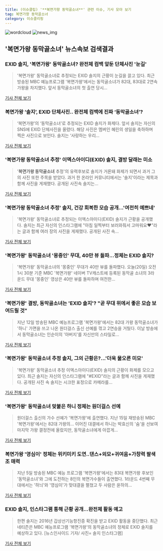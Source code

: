 ```yaml
---
title: (이슈클립) '**복면가왕 동막골소녀**' 관련 이슈, 기사 모아 보기
tag: 복면가왕 동막골소녀
category: 이슈클리핑
---
```

![wordcloud](https://s3.ap-northeast-2.amazonaws.com/lyrics101-wordcloud/2018-08-30-1535581075.png)
![news_img](https://user-images.githubusercontent.com/42597476/44507050-1206f400-a6e4-11e8-8d98-7ffbfebb353f.png)
## **'**복면가왕 동막골소녀**'** 뉴스속보 검색결과
### EXID 솔지, '복면가왕' 동막골소녀? 완전체 컴백 앞둔 단체사진 '눈길'

>'복면가왕' 동막골소녀로 추정되는 EXID 솔지의 근황이 눈길을 끌고 있다. 최근 방송된 MBC 예능프로그램 '복면가왕'에서는 동막골소녀가 82대, 83대로 2연속 가왕을 차지했다. 앞서 동막골소녀의 첫 출연 당시...

<a href="http://www.starseoultv.com/news/articleView.html?idxno=505441" target="_blank">기사 전체 보기</a>

### 복면가왕 ‘솔지’, EXID 단체사진.. 완전체 컴백에 진짜 ‘동막골소녀’?

>‘복면가왕’의 ‘동막골소녀’로 추정되는 EXID 솔지가 화제다. 앞서 솔지는 자신의 SNS에 EXID 단체사진을 올렸다. 해당 사진은 멤버인 혜린의 생일을 축하하며 찍은 사진으로 보인다. 솔지는 ‘사랑하는 우리...

<a href="http://www.kookje.co.kr/news2011/asp/newsbody.asp?code=0500&key=20180827.99099012178" target="_blank">기사 전체 보기</a>

### '**복면가왕 동막골소녀** 추정' 이엑스아이디(EXID) 솔지, 결방 달래는 미소

>'**복면가왕 동막골소녀** 추정'의 유력후보로 솔지가 거론돼 화제가 되면서 과거 그의 사진 또한 주목을 받았다. 과거 한 온라인 커뮤니티에서는 '솔지'이라는 제목과 함께 사진을 게재했다. 공개된 사진속 솔지는...

<a href="http://www.topstarnews.net/news/articleView.html?idxno=471096" target="_blank">기사 전체 보기</a>

### '**복면가왕 동막골소녀** 추정' 솔지, 건강 회복한 모습 공개…'여전히 예쁘네'

>'복면가왕' 동막골소녀로 추정되는 이엑스아이디(EXID) 솔지가 근황을 공개했다. 솔지는 최근 자신의 인스타그램에 "아침 일찍부터 보러와줘서 고마워요♥️"라는 글과 함께 여러 장의 사진을 게재했다. 공개된 사진 속...

<a href="http://www.topstarnews.net/news/articleView.html?idxno=469471" target="_blank">기사 전체 보기</a>

### '복면가왕' 동막골소녀 '몽중인' 무대, 40만 뷰 돌파…정체는 EXID 솔지?

>'복면가왕' 동막골소녀의 '몽중인' 무대가 40만 뷰를 돌파했다. 오늘(20일) 오전 1시 30분 기준 MBC '복면가왕' 네이버 TV캐스트에 등록된 동막골 소녀의 3라운드 무대 '몽중인' 영상은 40만 뷰를 돌파하며 여전한...

<a href="http://www.topstarnews.net/news/articleView.html?idxno=466865" target="_blank">기사 전체 보기</a>

### '복면가왕' 결방, 동막골소녀는 'EXID 솔지'? "곧 무대 위에서 좋은 모습 보여드릴 것"

>지난 12일 방송된 MBC 예능프로그램 '복면가왕'에서는 82대 가왕 동막골소녀가 '하니' 가면을 쓰고 나온 원더걸스 출신 선예를 꺾고 2연승을 거뒀다. 이날 방송에서 동막골소녀는 인순이의 '아버지'를 자신만의 스타일로...

<a href="http://www.starseoultv.com/news/articleView.html?idxno=504717" target="_blank">기사 전체 보기</a>

### '복면가왕' 동막골소녀 추정 솔지, 그의 근황은?…'더욱 물오른 미모'

>'복면가왕' 동막골소녀 추정 이엑스아이디(EXID) 솔지의 근황이 화제를 모으고 있다. 최근 솔지는 자신의 인스타그램에 "#EXID"라는 글과 함께 사진을 게재했다. 공개된 사진 속 솔지는 시크한 표정으로 카메라를...

<a href="http://www.topstarnews.net/news/articleView.html?idxno=466513" target="_blank">기사 전체 보기</a>

### '복면가왕' 동막골소녀 맞붙은 하니 정체는 원더걸스 선예

>원더걸스 출신의 가수 선예가 '복면가왕'에 출연했다. 지난 15일 재방송된 MBC '복면가왕'에서는 82대 가왕의... 이어진 대결에서 하니는 박효신의 '숨'을 선보여 마지막 가왕 결정전에 올랐지만, 동막골소녀에게 아깝게...

<a href="http://www.christiantoday.co.kr/news/315212" target="_blank">기사 전체 보기</a>

### 복면가왕 '영심이' 정체는 위키미키 도연..댄스+외모+귀여움+가창력 팔색조 매력

>지난 5일 방송된 MBC 예능 프로그램 '복면가왕'에서는 83대 복면가왕 후보인 '동막골소녀'와 그에 도전하는 8인의 복면가수들이 출연했다. 1라운드 4번째 무대에서는 '하늬'와 '영심이'가 맞대결을 펼쳤고 두 사람은 윤하의...

<a href="http://www.horsebiz.co.kr/hbns/new_hbns/index.phtml?mode=view_sisa&vcode=701001&view_id=20180002922" target="_blank">기사 전체 보기</a>

### EXID 솔지, 인스타그램 통해 근황 공개…완전체 활동 예고

>한편 솔지는 2016년 갑상선기능항진증 확진을 받고 EXID 활동을 중단했다. 최근 네티즌은 MBC 예능프로그램 '복면가왕'의 동막골소녀의 정체로 EXID 솔지를 예상하고 있다. [뉴스인사이드 기자/ 사진= 솔지 인스타그램]

<a href="http://www.starseoultv.com/news/articleView.html?idxno=504446" target="_blank">기사 전체 보기</a>


